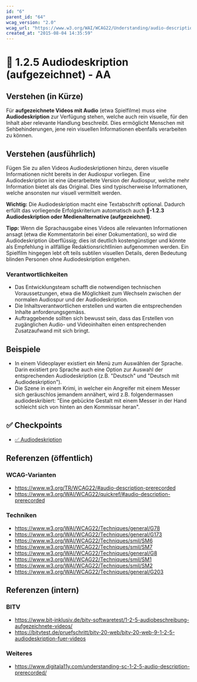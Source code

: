 ```yaml
---
id: "6"
parent_id: "64"
wcag_version: "2.0"
wcag_url: "https://www.w3.org/WAI/WCAG22/Understanding/audio-description-prerecorded.html"
created_at: "2015-08-04 14:35:59"
---
```


# 📜 1.2.5 Audiodeskription (aufgezeichnet) - AA

## Verstehen (in Kürze)

Für **aufgezeichnete Videos mit Audio** (etwa Spielfilme) muss eine **Audiodeskription** zur Verfügung stehen, welche auch rein visuelle, für den Inhalt aber relevante Handlung beschreibt. Dies ermöglicht Menschen mit Sehbehinderungen, jene rein visuellen Informationen ebenfalls verarbeiten zu können.

## Verstehen (ausführlich)

Fügen Sie zu allen Videos Audiodeskriptionen hinzu, deren visuelle Informationen nicht bereits in der Audiospur vorliegen. Eine Audiodeskription ist eine überarbeitete Version der Audiospur, welche mehr Information bietet als das Original. Dies sind typischerweise Informationen, welche ansonsten nur visuell vermittelt werden.

**Wichtig:** Die Audiodeskription macht eine Textabschrift optional. Dadurch erfüllt das vorliegende Erfolgskriterium automatisch auch **📜-1.2.3 Audiodeskription oder Medienalternative (aufgezeichnet)**.

**Tipp:** Wenn die Sprachausgabe eines Videos alle relevanten Informationen ansagt (etwa die Kommentatorin bei einer Dokumentation), so wird die Audiodeskription überflüssig; dies ist deutlich kostengünstiger und könnte als Empfehlung in allfällige Redaktionsrichtlinien aufgenommen werden. Ein Spielfilm hingegen lebt oft teils subtilen visuellen Details, deren Bedeutung blinden Personen ohne Audiodeskription entgehen.

### Verantwortlichkeiten

- Das Entwicklungsteam schafft die notwendigen technischen Voraussetzungen, etwa die Möglichkeit zum Wechseln zwischen der normalen Audiospur und der Audiodeskription.
- Die Inhaltsverantwortlichen erstellen und warten die entsprechenden Inhalte anforderungsgemäss.
- Auftraggebende sollten sich bewusst sein, dass das Erstellen von zugänglichen Audio- und Videoinhalten einen entsprechenden Zusatzaufwand mit sich bringt.

## Beispiele

- In einem Videoplayer existiert ein Menü zum Auswählen der Sprache. Darin existiert pro Sprache auch eine Option zur Auswahl der entsprechenden Audiodeskription (z.B. "Deutsch" und "Deutsch mit Audiodeskription").
- Die Szene in einem Krimi, in welcher ein Angreifer mit einem Messer sich geräuschlos jemandem annähert, wird z.B. folgendermassen audiodeskribiert: "Eine gebückte Gestalt mit einem Messer in der Hand schleicht sich von hinten an den Kommissar heran".

## ✅ Checkpoints

- [✅ Audiodeskription](audiodeskription)

## Referenzen (öffentlich)

### WCAG-Varianten
- <https://www.w3.org/TR/WCAG22/#audio-description-prerecorded>
- <https://www.w3.org/WAI/WCAG22/quickref/#audio-description-prerecorded>

### Techniken
- <https://www.w3.org/WAI/WCAG22/Techniques/general/G78>
- <https://www.w3.org/WAI/WCAG22/Techniques/general/G173>
- <https://www.w3.org/WAI/WCAG22/Techniques/smil/SM6>
- <https://www.w3.org/WAI/WCAG22/Techniques/smil/SM7>
- <https://www.w3.org/WAI/WCAG22/Techniques/general/G8>
- <https://www.w3.org/WAI/WCAG22/Techniques/smil/SM1>
- <https://www.w3.org/WAI/WCAG22/Techniques/smil/SM2>
- <https://www.w3.org/WAI/WCAG22/Techniques/general/G203>

## Referenzen (intern)

### BITV
- <https://www.bit-inklusiv.de/bitv-softwaretest/1-2-5-audiobeschreibung-aufgezeichnete-videos/>
- <https://bitvtest.de/pruefschritt/bitv-20-web/bitv-20-web-9-1-2-5-audiodeskription-fuer-videos>

### Weiteres
- <https://www.digitala11y.com/understanding-sc-1-2-5-audio-description-prerecorded/>